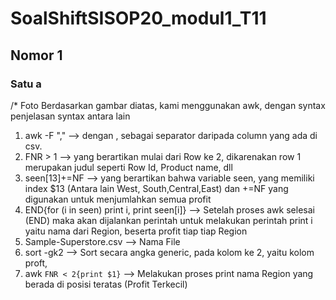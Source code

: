 # SoalShiftSISOP20_modul1_T11
## Nomor 1
### Satu a
/* Foto
Berdasarkan gambar diatas, kami menggunakan awk, dengan syntax penjelasan syntax antara lain
1. awk -F ","  --> dengan , sebagai separator daripada column yang ada di csv.
2. FNR > 1  --> yang berartikan mulai dari Row ke 2, dikarenakan row 1 merupakan judul seperti Row Id, Product name, dll
3. seen[$13]+=$NF --> yang berartikan bahwa variable seen, yang memiliki index $13 (Antara lain West, South,Central,East) dan +=NF
                      yang digunakan untuk menjumlahkan semua profit
4. END{for (i in seen) print i, print seen[i]} --> Setelah proses awk selesai (END) maka akan dijalankan perintah untuk                                              melakukan perintah print i yaitu nama dari Region, beserta profit tiap tiap Region
5. Sample-Superstore.csv --> Nama File
6. sort -gk2 --> Sort secara angka generic, pada kolom ke 2, yaitu kolom proft,
7. awk `FNR < 2{print $1}` --> Melakukan proses print nama Region yang berada di posisi teratas (Profit Terkecil)
